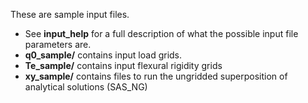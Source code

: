 These are sample input files.

* See **input_help** for a full description of what the possible input file parameters are.
* **q0_sample/** contains input load grids.
* **Te_sample/** contains input flexural rigidity grids
* **xy_sample/** contains files to run the ungridded superposition of analytical solutions (SAS_NG)

